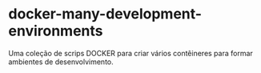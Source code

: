 # docker-many-development-environments
 Uma coleção de scrips DOCKER para criar vários contêineres para formar ambientes de desenvolvimento.
